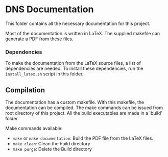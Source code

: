 # DNS Documentation

This folder contains all the necessary documentation for this project.

Most of the documentation is written in LaTeX. The supplied makefile can generate a PDF from these files.

### Dependencies
To make the documentation from the LaTeX source files, a list of dependencies are needed. 
To install these dependencies, run the `install_latex.sh` script in this folder.

## Compilation
The documentation has a custom makefile. With this makefile, the documentation can be compiled.
The make commands can be issued from root directory of this project.
All the build executables are made in a 'build' folder.

Make commands available:

- `make` or `make documentation`: Build the PDF file from the LaTeX files.
- `make clean`: Clean the build directory
- `make purge`: Delete the Build directory
